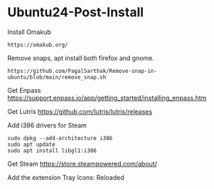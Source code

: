 # Ubuntu24-Post-Install


Install Omakub

```
https://omakub.org/
```

Remove snaps, apt install both firefox and gnome.
```
https://github.com/PagalSarthak/Remove-snap-in-ubuntu/blob/main/remove_snap.sh
```

Get Enpass
https://support.enpass.io/app/getting_started/installing_enpass.htm

Get Lutris
https://github.com/lutris/lutris/releases

Add i386 drivers for Steam
```
sudo dpkg --add-architecture i386
sudo apt update
sudo apt install libgl1:i386
```

Get Steam
https://store.steampowered.com/about/

Add the extension
Tray Icons: Reloaded
